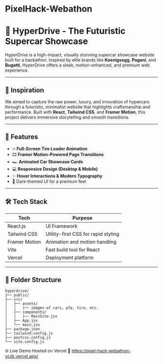 # PixelHack-Webathon

# 🚗 HyperDrive - The Futuristic Supercar Showcase

HyperDrive is a high-impact, visually stunning supercar showcase website built for a hackathon. Inspired by elite brands like **Koenigsegg**, **Pagani**, and **Bugatti**, HyperDrive offers a sleek, motion-enhanced, and premium web experience.


---

## 🧠 Inspiration

We aimed to capture the raw power, luxury, and innovation of hypercars through a futuristic, minimalist website that highlights craftsmanship and performance. Built with **React**, **Tailwind CSS**, and **Framer Motion**, this project delivers immersive storytelling and smooth transitions.

---

## 🚀 Features

- 🔥 **Full-Screen Tire Loader Animation**
- 🎞️ **Framer Motion-Powered Page Transitions**
- 🏎️ **Animated Car Showcase Cards**
- 💻 **Responsive Design (Desktop & Mobile)**
- ✨ **Hover Interactions & Modern Typography**
- 🌙 Dark-themed UI for a premium feel

---

## 🛠️ Tech Stack

| Tech             | Purpose                                |
|------------------|----------------------------------------|
| React.js         | UI Framework                           |
| Tailwind CSS     | Utility-first CSS for rapid styling    |
| Framer Motion    | Animation and motion handling          |
| Vite             | Fast build tool for React              |
| Vercel           | Deployment platform                    |

---

## 📁 Folder Structure

```plaintext
hyperdrive/
├── public/
├── src/
│   ├── assets/
│   │   ├── images of cars, pfp, tire, etc.
│   ├── components/
│   │   ├── MainSite.jsx
│   ├── App.jsx
│   └── main.jsx
├── package.json
├── tailwind.config.js
├── postcss.config.js
└── vite.config.js
```

🌐 Live Demo
Hosted on Vercel
🔗 https://pixel-hack-webathon-yczk.vercel.app/
